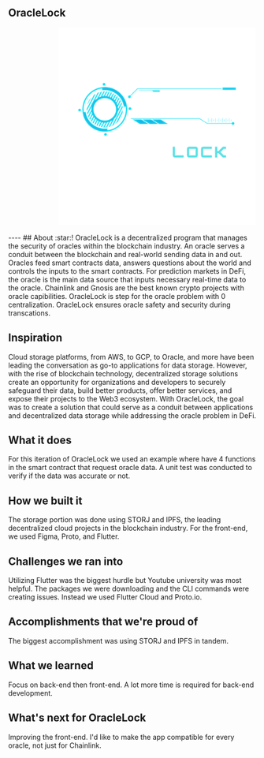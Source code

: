 ## OracleLock
<!-- image -->
<p align="center">
  <img src="Red Dark Blue Modern Minimalist Letter O Logo-2.png" alt="" width="400" class="center" style="margin-left: 100px;"/>
</p>
----
## About :star:!
OracleLock is a decentralized program that manages the security of oracles within the blockchain industry. An oracle serves a conduit between the blockchain and real-world sending data in and out. Oracles feed smart contracts data, answers questions about the world and controls the inputs to the smart contracts. For prediction markets in DeFi, the oracle is the main data source that inputs necessary real-time data to the oracle. Chainlink and Gnosis are the best known crypto projects with oracle capibilities. OracleLock is step for the oracle problem with 0 centralization. OracleLock ensures oracle safety and security during transcations.

## Inspiration
Cloud storage platforms, from AWS, to GCP, to Oracle, and more have been leading the conversation as go-to applications for data storage. However, with the rise of blockchain technology, decentralized storage solutions create an opportunity for organizations and developers to securely safeguard their data, build better products, offer better services, and expose their projects to the Web3 ecosystem. With OracleLock, the goal was to create a solution that could serve as a conduit between applications and decentralized data storage while addressing the oracle problem in DeFi.

## What it does
For this iteration of OracleLock we used an example where have 4 functions in the smart contract that request oracle data. A unit test was conducted to verify if the data was accurate or not.

## How we built it
The storage portion was done using STORJ and IPFS, the leading decentralized cloud projects in the blockchain industry. For the front-end, we used Figma, Proto, and Flutter.

## Challenges we ran into
Utilizing Flutter was the biggest hurdle but Youtube university was most helpful. The packages we were downloading and the CLI commands were creating issues. Instead we used Flutter Cloud and Proto.io.

## Accomplishments that we're proud of
The biggest accomplishment was using STORJ and IPFS in tandem.

## What we learned
Focus on back-end then front-end. A lot more time is required for back-end development.

## What's next for OracleLock
Improving the front-end. I'd like to make the app compatible for every oracle, not just for Chainlink.
